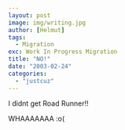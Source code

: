 ```yaml
---
layout: post
image: img/writing.jpg
author: [Helmut]
tags:
  - Migration
exc: Work In Progress Migration
title: "NO!"
date: "2003-02-24"
categories: 
  - "justcuz"
---
```


I didnt get Road Runner!!

WHAAAAAAA :o(
